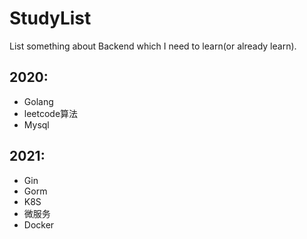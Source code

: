 # StudyList
List something about Backend which I need to learn(or already learn).

## 2020:
- Golang
- leetcode算法
- Mysql

## 2021:
- Gin
- Gorm
- K8S
- 微服务
- Docker
